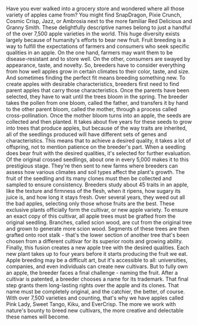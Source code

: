 Have you ever walked into a grocery store and wondered where all those variety of apples came from? You might find SnapDragon, Pixie Crunch, Cosmic Crisp, Jazz, or Ambrosia next to the more familiar Red Delicious and Granny Smith. These delightfully descriptive names belong to just a handful of the over 7,500 apple varieties in the world. This huge diversity exists largely because of humanity's efforts to bear new fruit. Fruit breeding is a way to fulfill the expectations of farmers and consumers who seek specific qualities in an apple. On the one hand, farmers may want them to be disease-resistant and to store well. On the other, consumers are swayed by appearance, taste, and novelty. So, breeders have to consider everything from how well apples grow in certain climates to their color, taste, and size. And sometimes finding the perfect fit means breeding something new. To create apples  with desirable characteristics, breeders first need to find parent apples that carry those characteristics. Once the parents have been selected, they have to wait until the trees bloom in the spring. The breeder takes the pollen from one bloom, called the father, and transfers it by hand to the other parent bloom, called the mother, through a process  called cross-pollination. Once the mother bloom  turns into an apple, the seeds are collected and then planted. It takes about five years for these seeds to grow into trees that produce apples, but because of the way  traits are inherited, all of the seedlings produced will have different sets of genes and characteristics. This means that to achieve  a desired quality, it takes a lot of offspring, not to mention patience  on the breeder's part. When a seedling does bear fruit with the desired qualities, it's selected for further evaluation. Of the original crossed seedlings, about one in every 5,000 makes it to this prestigious stage. They're then sent to new farms where breeders can assess how various climates and soil types affect the plant's growth. The fruit of the seedling  and its many clones must then be collected and sampled to ensure consistency. Breeders study about 45 traits in an apple, like the texture  and firmness of the flesh, when it ripens, how sugary its juice is, and how long it stays fresh. Over several years, they weed out all the bad apples, selecting only those  whose fruits are the best. These exclusive plants  officially form the cultivar, or new apple variety. To ensure an exact copy of this cultivar, all apple trees must be grafted  from the original seedling. Branches, called scion wood, are cut from the original tree  and grown to generate more scion wood. Segments of these trees are then grafted onto root stalk - that's the lower section of another tree that's been chosen  from a different cultivar for its superior roots  and growing ability. Finally, this fusion creates  a new apple tree with the desired qualities. Each new plant takes up to four years before it starts producing  the fruit we eat. Apple breeding may be a difficult art, but it's accessible to all: universities, companies, and even individuals can create new cultivars. But to fully own an apple, the breeder faces a final challenge - naming the fruit. After a cultivar is patented, a breeder chooses a name for its trademark. That final step grants them long-lasting rights over the apple and its clones. That name must be completely original, and the catchier, the better, of course. With over 7,500 varieties and counting, that's why we have apples called Pink Lady, Sweet Tango, Kiku, and EverCrisp. The more we work with nature's bounty to breed new cultivars, the more creative and delectable these names will become. 